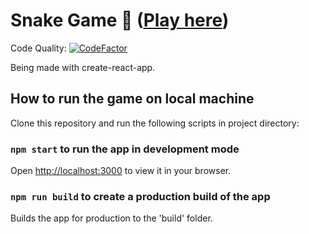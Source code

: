 # Snake Game 🐍 ([Play here](https://iamvr-snake.netlify.app/))

Code Quality: [![CodeFactor](https://www.codefactor.io/repository/github/ravivanam/snake-game/badge)](https://www.codefactor.io/repository/github/ravivanam/snake-game)

Being made with create-react-app.

## How to run the game on local machine

Clone this repository and run the following scripts in project directory:

### `npm start` to run the app in development mode

Open [http://localhost:3000](http://localhost:3000) to view it in your browser.

### `npm run build` to create a production build of the app

Builds the app for production to the 'build' folder.
